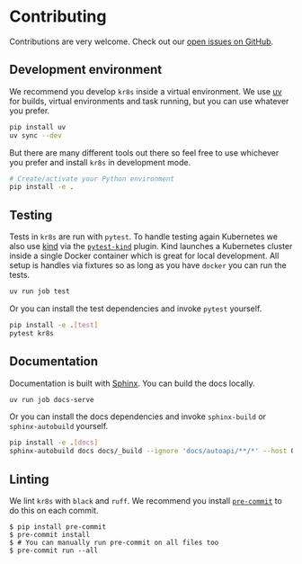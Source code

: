 # Contributing

Contributions are very welcome. Check out our [open issues on GitHub](https://github.com/kr8s-org/kr8s/issues).

## Development environment

We recommend you develop `kr8s` inside a virtual environment. We use [uv](https://github.com/astral-sh/uv) for builds, virtual environments and task running, but you can use whatever you prefer.

```bash
pip install uv
uv sync --dev
```

But there are many different tools out there so feel free to use whichever you prefer and install `kr8s` in development mode.

```bash
# Create/activate your Python environment
pip install -e .
```

## Testing

Tests in `kr8s` are run with `pytest`. To handle testing again Kubernetes we also use [kind](https://kind.sigs.k8s.io/) via the [`pytest-kind`](https://pypi.org/project/pytest-kind/) plugin. Kind launches a Kubernetes cluster inside a single Docker container which is great for local development. All setup is handles via fixtures so as long as you have `docker` you can run the tests.

```bash
uv run job test
```

Or you can install the test dependencies and invoke `pytest` yourself.

```bash
pip install -e .[test]
pytest kr8s
```

## Documentation

Documentation is built with [Sphinx](https://www.sphinx-doc.org/en/master/). You can build the docs locally.

```bash
uv run job docs-serve
```

Or you can install the docs dependencies and invoke `sphinx-build` or `sphinx-autobuild` yourself.

```bash
pip install -e .[docs]
sphinx-autobuild docs docs/_build --ignore 'docs/autoapi/**/*' --host 0.0.0.0
```

## Linting

We lint `kr8s` with `black` and `ruff`. We recommend you install [`pre-commit`](https://pre-commit.com/) to do this on each commit.

```console
$ pip install pre-commit
$ pre-commit install
$ # You can manually run pre-commit on all files too
$ pre-commit run --all
```
